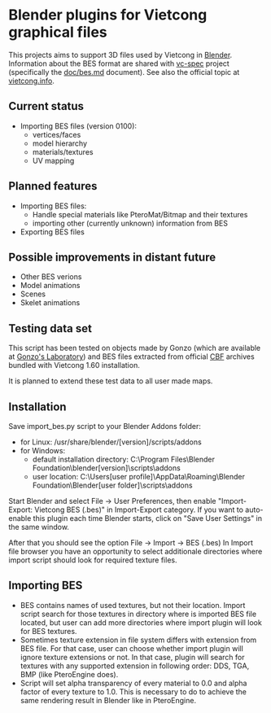 # Blender plugins for Vietcong graphical files

This projects aims to support 3D files used by Vietcong in [Blender](https://www.blender.org/).
Information about the BES format are shared with
[vc-spec](https://github.com/OpenVietcong/vc-spec)
project (specifically the
[doc/bes.md](https://github.com/OpenVietcong/vc-spec/blob/master/doc/bes.md)
document).
See also the official topic at
[vietcong.info](http://www.vietcong.info/portal/forum/viewthread.php?thread_id=1038).

## Current status
* Importing BES files (version 0100):
  * vertices/faces
  * model hierarchy
  * materials/textures
  * UV mapping

## Planned features
* Importing BES files:
  * Handle special materials like PteroMat/Bitmap and their textures
  * importing other (currently unknown) information from BES
* Exporting BES files

## Possible improvements in distant future
* Other BES verions
* Model animations
* Scenes
* Skelet animations

## Testing data set
This script has been tested on objects made by Gonzo (which are available at
[Gonzo's Laboratory](http://vietcong.7x.cz/edit-panel/moje-objekty))
and BES files extracted from official
[CBF](https://github.com/OpenVietcong/vc-spec/blob/master/doc/cbf.md)
archives bundled with Vietcong 1.60 installation.

It is planned to extend these test data to all user made maps.

## Installation
Save import\_bes.py script to your Blender Addons folder:
* for Linux: /usr/share/blender/[version]/scripts/addons
* for Windows:
  * default installation directory: C:\Program Files\Blender Foundation\blender\[version]\scripts\addons
  * user location: C:\Users\[user profile]\AppData\Roaming\Blender Foundation\Blender\[user folder]\scripts\addons

Start Blender and select File -> User Preferences, then enable "Import-Export: Vietcong BES (.bes)" in Import-Export category.
If you want to auto-enable this plugin each time Blender starts, click on "Save User Settings" in the same window.

After that you should see the option File -> Import -> BES (.bes)
In Import file browser you have an opportunity to select additionale directories where import script should look for required texture files.

## Importing BES
* BES contains names of used textures, but not their location.
Import script search for those textures in directory where is imported BES file located,
but user can add more directories where import plugin will look for BES textures.
* Sometimes texture extension in file system differs with extension from  BES file.
For that case, user can choose whether import plugin will ignore texture extensions or not.
In that case, plugin will search for textures with any supported extension in following order: DDS, TGA, BMP (like PteroEngine does).
* Script will set alpha transparency of every material to 0.0 and alpha factor of every texture to 1.0.
This is necessary to do to achieve the same rendering result in Blender like in PteroEngine.

